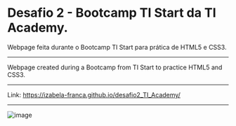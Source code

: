 # Desafio 2 - Bootcamp TI Start da TI Academy.
Webpage feita durante o Bootcamp TI Start para prática de HTML5 e CSS3. 

_____________________________________________________________________________

Webpage created during a Bootcamp from TI Start to practice HTML5 and CSS3.

_____________________________________________________________________________

Link: https://izabela-franca.github.io/desafio2_TI_Academy/

_____________________________________________________________________________


![image](https://user-images.githubusercontent.com/101933646/178118408-5953c35c-8dca-4142-9bd2-6d012aa741d3.png)

